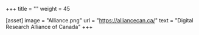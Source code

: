 +++
title = ""
weight = 45

[asset]
  image = "Alliance.png"
  url = "https://alliancecan.ca/"
  text = "Digital Research Alliance of Canada"
+++
